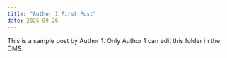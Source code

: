 ```yaml
---
title: "Author 1 First Post"
date: 2025-09-26
---
```


This is a sample post by Author 1. Only Author 1 can edit this folder in the CMS.
